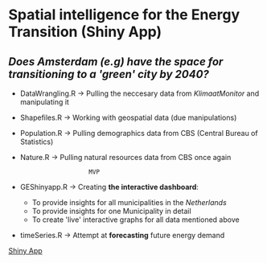 # Spatial intelligence for the Energy Transition (Shiny App)

## _Does Amsterdam (e.g) have the space for transitioning to a 'green' city by 2040?_

- DataWrangling.R -> Pulling the neccesary data from _KlimaatMonitor_ and manipulating it
- Shapefiles.R -> Working with geospatial data (due manipulations)
- Population.R -> Pulling demographics data from CBS (Central Bureau of Statistics)
- Nature.R -> Pulling natural resources data from CBS once again

                         MVP
- GEShinyapp.R -> Creating **the interactive dashboard**:
   - To provide insights for all municipalities in the _Netherlands_
   - To provide insights for one Municipality in detail
   - To create 'live' interactive graphs for all data mentioned above
   
   
- timeSeries.R -> Attempt at **forecasting** future energy demand

[Shiny App]("https://lucavehbiu.shinyapps.io/FinalProject/")
